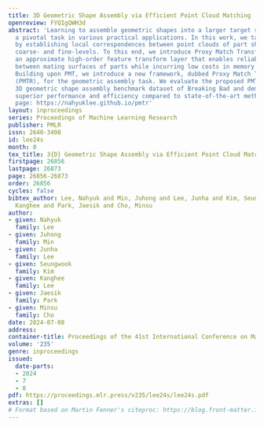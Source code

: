 ```yaml
---
title: 3D Geometric Shape Assembly via Efficient Point Cloud Matching
openreview: FYQIgQWH3d
abstract: 'Learning to assemble geometric shapes into a larger target structure is
  a pivotal task in various practical applications. In this work, we tackle this problem
  by establishing local correspondences between point clouds of part shapes in both
  coarse- and fine-levels. To this end, we introduce Proxy Match Transform (PMT),
  an approximate high-order feature transform layer that enables reliable matching
  between mating surfaces of parts while incurring low costs in memory and compute.
  Building upon PMT, we introduce a new framework, dubbed Proxy Match TransformeR
  (PMTR), for the geometric assembly task. We evaluate the proposed PMTR on the large-scale
  3D geometric shape assembly benchmark dataset of Breaking Bad and demonstrate its
  superior performance and efficiency compared to state-of-the-art methods. Project
  page: https://nahyuklee.github.io/pmtr'
layout: inproceedings
series: Proceedings of Machine Learning Research
publisher: PMLR
issn: 2640-3498
id: lee24s
month: 0
tex_title: 3{D} Geometric Shape Assembly via Efficient Point Cloud Matching
firstpage: 26856
lastpage: 26873
page: 26856-26873
order: 26856
cycles: false
bibtex_author: Lee, Nahyuk and Min, Juhong and Lee, Junha and Kim, Seungwook and Lee,
  Kanghee and Park, Jaesik and Cho, Minsu
author:
- given: Nahyuk
  family: Lee
- given: Juhong
  family: Min
- given: Junha
  family: Lee
- given: Seungwook
  family: Kim
- given: Kanghee
  family: Lee
- given: Jaesik
  family: Park
- given: Minsu
  family: Cho
date: 2024-07-08
address:
container-title: Proceedings of the 41st International Conference on Machine Learning
volume: '235'
genre: inproceedings
issued:
  date-parts:
  - 2024
  - 7
  - 8
pdf: https://proceedings.mlr.press/v235/lee24s/lee24s.pdf
extras: []
# Format based on Martin Fenner's citeproc: https://blog.front-matter.io/posts/citeproc-yaml-for-bibliographies/
---
```

